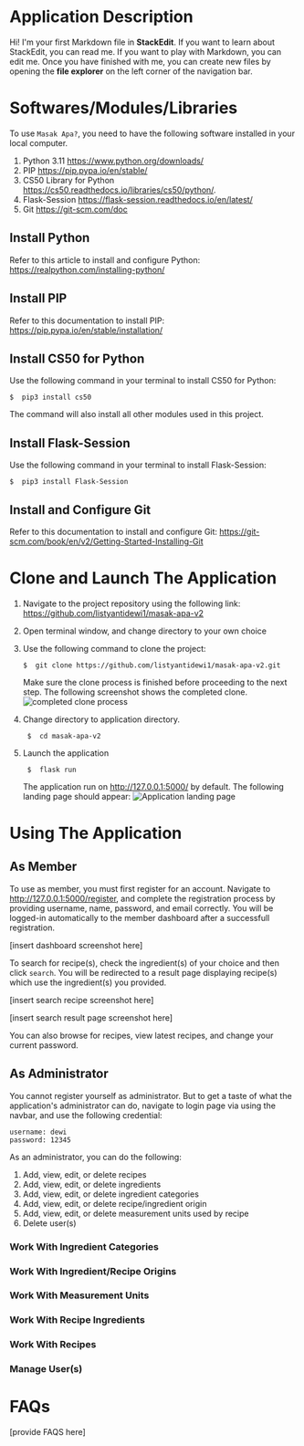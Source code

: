 ﻿# Application Description

Hi! I'm your first Markdown file in **StackEdit**. If you want to learn about StackEdit, you can read me. If you want to play with Markdown, you can edit me. Once you have finished with me, you can create new files by opening the **file explorer** on the left corner of the navigation bar.


# Softwares/Modules/Libraries

To use `Masak Apa?`, you need to have the following software installed in your local computer. 

 1. Python 3.11 https://www.python.org/downloads/
 2. PIP https://pip.pypa.io/en/stable/
 3. CS50 Library for Python https://cs50.readthedocs.io/libraries/cs50/python/.
 4. Flask-Session https://flask-session.readthedocs.io/en/latest/
 5. Git https://git-scm.com/doc

## Install Python
Refer to this article to install and configure Python: https://realpython.com/installing-python/

## Install PIP
Refer to this documentation to install PIP:
https://pip.pypa.io/en/stable/installation/

## Install CS50 for Python
Use the following command in your terminal to install CS50 for Python:

    $  pip3 install cs50
The command will also install all other modules used in this project. 

## Install Flask-Session

Use the following command in your terminal to install Flask-Session:

    $  pip3 install Flask-Session
## Install and Configure Git
Refer to this documentation to install and configure Git: https://git-scm.com/book/en/v2/Getting-Started-Installing-Git

# Clone and Launch The Application

 1. Navigate to the project repository using the following link:
https://github.com/listyantidewi1/masak-apa-v2
2. Open terminal window, and change directory to your own choice
3. Use the following command to clone the project:

    `$  git clone https://github.com/listyantidewi1/masak-apa-v2.git`
   
    Make sure the clone process is finished before proceeding to the next step. The following screenshot shows the completed clone.
    ![completed clone process](https://raw.githubusercontent.com/listyantidewi1/masak-apa-v2/main/screenshots/git-clone.png)
  4. Change directory to application directory.

		  $  cd masak-apa-v2
4. Launch the application
	
	    $  flask run
	The application run on http://127.0.0.1:5000/ by default. The following landing page should appear:
	![Application landing page](https://raw.githubusercontent.com/listyantidewi1/masak-apa-v2/main/screenshots/landing-page.png)
	
# Using The Application

## As Member
To use as member, you must first register for an account. Navigate to http://127.0.0.1:5000/register, and complete the registration process by providing username, name, password, and email correctly.  You will be logged-in automatically to the member dashboard after a successfull registration.

[insert dashboard screenshot here]

To search for recipe(s), check the ingredient(s) of your choice and then click `search`. You will be redirected to a result page displaying recipe(s) which use the ingredient(s) you provided.

[insert search recipe screenshot here]

[insert search result page screenshot here]

You can also browse for recipes, view latest recipes, and change your current password.
## As Administrator
You cannot register yourself as administrator. But to get a taste of what the application's administrator can do, navigate to login page via using the navbar, and use the following credential:

    username: dewi
    password: 12345
As an administrator, you can do the following:

 1. Add, view, edit, or delete recipes
 2. Add, view, edit, or delete ingredients
 3. Add, view, edit, or delete ingredient categories
 4. Add, view, edit, or delete recipe/ingredient origin
 5. Add, view, edit, or delete measurement units used by recipe
 6. Delete user(s)

### Work With Ingredient Categories
### Work With Ingredient/Recipe Origins
### Work With Measurement Units
### Work With Recipe Ingredients
### Work With Recipes
### Manage User(s)

# FAQs

[provide FAQS here]
